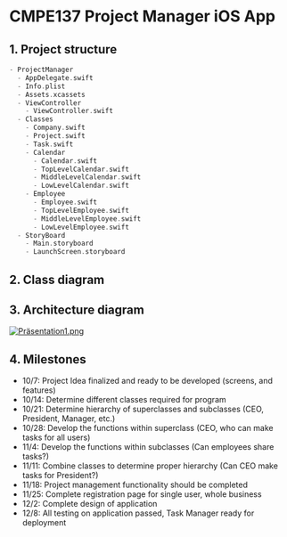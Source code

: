 # CMPE137 Project Manager iOS App

## 1. Project structure
```swift
- ProjectManager
  - AppDelegate.swift
  - Info.plist
  - Assets.xcassets
  - ViewController
    - ViewController.swift
  - Classes
    - Company.swift
    - Project.swift
    - Task.swift
    - Calendar
      - Calendar.swift
      - TopLevelCalendar.swift
      - MiddleLevelCalendar.swift
      - LowLevelCalendar.swift
    - Employee
      - Employee.swift
      - TopLevelEmployee.swift
      - MiddleLevelEmployee.swift
      - LowLevelEmployee.swift
  - StoryBoard
    - Main.storyboard
    - LaunchScreen.storyboard
```

## 2. Class diagram


## 3. Architecture diagram
[![Präsentation1.png](https://s11.postimg.org/ya79hzdc3/Pr_sentation1.png)](https://postimg.org/image/q4p7jtp33/)

## 4. Milestones
* 10/7: Project Idea finalized and ready to be developed (screens, and features)
* 10/14: Determine different classes required for program
* 10/21: Determine hierarchy of superclasses and subclasses (CEO, President, Manager, etc.) 
* 10/28: Develop the functions within superclass (CEO, who can make tasks for all users) 
* 11/4: Develop the functions within subclasses (Can employees share tasks?)
* 11/11: Combine classes to determine proper hierarchy (Can CEO make tasks for President?)
* 11/18: Project management functionality should be completed
* 11/25: Complete registration page for single user, whole business
* 12/2: Complete design of application
* 12/8: All testing on application passed, Task Manager ready for deployment
